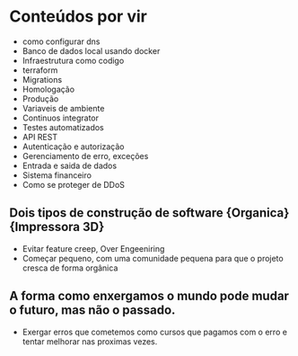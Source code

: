 # Conteúdos por vir 
- como configurar dns
- Banco de dados local usando docker 
- Infraestrutura como codigo
- terraform
- Migrations
- Homologação
- Produção
- Variaveis de ambiente
- Continuos integrator
- Testes automatizados
- API REST
- Autenticação e autorização
- Gerenciamento de erro, exceções
- Entrada e saida de dados
- Sistema financeiro
- Como se proteger de DDoS
## Dois tipos de construção de software {Organica} {Impressora 3D}
- Evitar feature creep, Over Engeeniring 
- Começar pequeno, com uma comunidade pequena para que o projeto cresca de forma orgânica 

## A forma como enxergamos o mundo pode mudar o futuro, mas não o passado.
- Exergar erros que cometemos como cursos que pagamos com o erro e tentar melhorar nas proximas vezes.